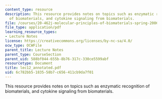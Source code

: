 ```yaml
---
content_type: resource
description: This resource provides notes on topics such as enzymatic recognition
  of biomaterials, and cytokine signaling from biomaterials.
file: /courses/20-462j-molecular-principles-of-biomaterials-spring-2006/6c782bb5183558b7c656411cb9da7f01_lec12_annotated.pdf
file_type: application/pdf
learning_resource_types:
- Lecture Notes
license: https://creativecommons.org/licenses/by-nc-sa/4.0/
ocw_type: OCWFile
parent_title: Lecture Notes
parent_type: CourseSection
parent_uid: 588bf044-655b-8b76-317c-330ce5599abf
resourcetype: Document
title: lec12_annotated.pdf
uid: 6c782bb5-1835-58b7-c656-411cb9da7f01
---
```

This resource provides notes on topics such as enzymatic recognition of biomaterials, and cytokine signaling from biomaterials.